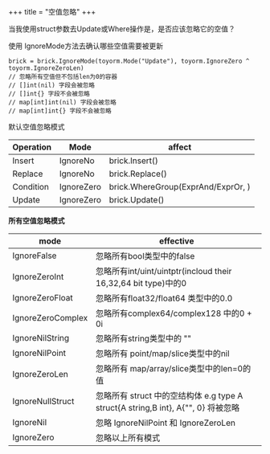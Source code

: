 +++
title = "空值忽略"
+++


当我使用struct参数去Update或Where操作是，是否应该忽略它的空值？


使用 IgnoreMode方法去确认哪些空值需要被更新

```golang
brick = brick.IgnoreMode(toyorm.Mode("Update"), toyorm.IgnoreZero ^ toyorm.IgnoreZeroLen)
// 忽略所有空值但不包括len为0的容器
// []int(nil) 字段会被忽略
// []int{} 字段不会被忽略
// map[int]int(nil) 字段会被忽略
// map[int]int{} 字段不会被忽略
```

默认空值忽略模式

Operation | Mode       | affect
----------|------------|--------
Insert    | IgnoreNo   | brick.Insert(<struct>)
Replace   | IgnoreNo   | brick.Replace(<struct>)
Condition | IgnoreZero | brick.WhereGroup(ExprAnd/ExprOr, <struct>)
Update    | IgnoreZero | brick.Update(<struct>)

**所有空值忽略模式**

mode              |  effective
------------------|---------------
IgnoreFalse       | 忽略所有bool类型中的false
IgnoreZeroInt     | 忽略所有int/uint/uintptr(incloud their 16,32,64 bit type)中的0
IgnoreZeroFloat   | 忽略所有float32/float64 类型中的0.0
IgnoreZeroComplex | 忽略所有complex64/complex128 中的0 + 0i
IgnoreNilString   | 忽略所有string类型中的 ""
IgnoreNilPoint    | 忽略所有 point/map/slice类型中的nil
IgnoreZeroLen     | 忽略所有 map/array/slice类型中的len=0的值
IgnoreNullStruct  | 忽略所有 struct 中的空结构体 e.g type A struct{A string,B int}, A{"", 0} 将被忽略
IgnoreNil         | 忽略 IgnoreNilPoint 和 IgnoreZeroLen
IgnoreZero        | 忽略以上所有模式
